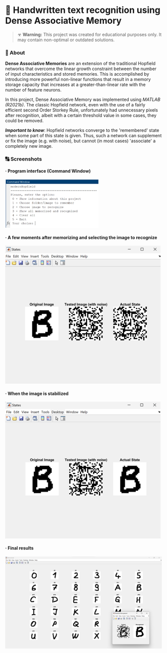 # 🧠 Handwritten text recognition using Dense Associative Memory

> ☣ **Warning:** This project was created for educational purposes only. It may contain non-optimal or outdated solutions.

### 📝 About
**Dense Associative Memories** are an extension of the traditional Hopfield networks that overcome the linear growth constraint between the number of input characteristics and stored memories. This is accomplished by introducing more powerful non-linear functions that result in a memory storage capacity that increases at a greater-than-linear rate with the number of feature neurons. 

In this project, Dense Associative Memory was implemented using *MATLAB (R2021b)*. The classic Hopfield network, even with the use of a fairly efficient second Order Storkey Rule, unfortunately had unnecessary pixels after recognition, albeit with a certain threshold value in some cases, they could be removed.

**_Important to know_**: Hopfield networks converge to the 'remembered' state when some part of this state is given. Thus, such a network can supplement or fix the image (e.g. with noise), but cannot (in most cases) 'associate' a completely new image.

### 🔠 Screenshots
#### · Program interface (Command Window)
<img src="/_readmeImg/menu.png?raw=true 'Menu'" width="300">

#### · A few moments after memorizing and selecting the image to recognize
<img src="/_readmeImg/part1.png?raw=true 'Part I'" width="500">

#### · When the image is stabilized
<img src="/_readmeImg/part2.png?raw=true 'Part II'" width="500">

#### · Final results
<img src="/_readmeImg/part3.png?raw=true 'Part III'" width="700">
